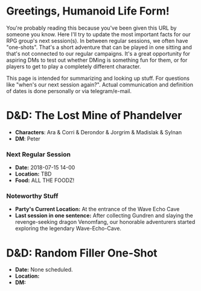 # Greetings, Humanoid Life Form!
You're probably reading this because you've been given this URL by someone you know. Here I'll try to update the most important facts for our RPG group's next session(s). In between regular sessions, we often have "one-shots". That's a short adventure that can be played in one sitting and that's not connected to our regular campaigns. It's a great opportunity for aspiring DMs to test out whether DMing is something fun for them, or for players to get to play a completely different character.

This page is intended for summarizing and looking up stuff. For questions like "when's our next session again?". Actual communication and definition of dates is done personally or via telegram/e-mail.

# D&D: The Lost Mine of Phandelver
- **Characters**: Ara & Corri & Derondor & Jorgrim & Madislak & Sylnan
- **DM**: Peter


### Next Regular Session
- **Date:** 2018-07-15 14-00
- **Location:** TBD
- **Food:** ALL THE FOODZ!

### Noteworthy Stuff
- **Party's Current Location:** At the entrance of the Wave Echo Cave
- **Last session in one sentence:** After collecting Gundren and slaying the revenge-seeking dragon Venomfang, our honorable adventurers started exploring the legendary Wave-Echo-Cave.

# D&D: Random Filler One-Shot
- **Date:** None scheduled.
- **Location:**
- **DM:**
